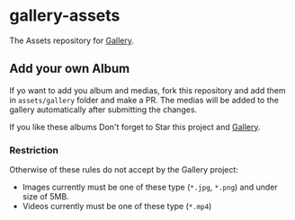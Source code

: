 # gallery-assets
The Assets repository for [Gallery](https://github.com/aliyazdi75/gallery).

## Add your own Album
If yo want to add you album and medias, fork this repository and add
them in `assets/gallery` folder and make a PR. The medias will be added
to the gallery automatically after submitting the changes.

If you like these albums Don't forget to Star this project and [Gallery](https://github.com/aliyazdi75/gallery).

### Restriction
Otherwise of these rules do not accept by the Gallery project:
- Images currently must be one of these type (`*.jpg`, `*.png`) and
  under size of 5MB.
- Videos currently must be one of these type (`*.mp4`)
